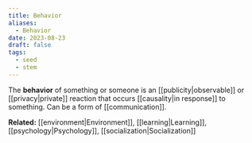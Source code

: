 ```yaml
---
title: Behavior
aliases:
  - Behavior
date: 2023-08-23
draft: false
tags:
  - seed
  - stem
---
```


The **behavior** of something or someone is an [[publicity|observable]] or [[privacy|private]] reaction that occurs [[causality|in response]] to something. Can be a form of [[communication]].

**Related:** [[environment|Environment]], [[learning|Learning]], [[psychology|Psychology]], [[socialization|Socialization]]